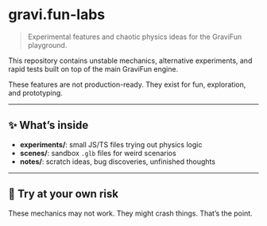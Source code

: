# gravi.fun-labs

> Experimental features and chaotic physics ideas for the GraviFun playground.

This repository contains unstable mechanics, alternative experiments, and rapid tests built on top of the main GraviFun engine.

These features are not production-ready. They exist for fun, exploration, and prototyping.

---

## ✨ What’s inside

- **experiments/**: small JS/TS files trying out physics logic
- **scenes/**: sandbox `.glb` files for weird scenarios
- **notes/**: scratch ideas, bug discoveries, unfinished thoughts

---

## 🧪 Try at your own risk

These mechanics may not work. They might crash things. That’s the point.
